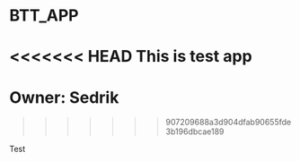 # BTT_APP
<<<<<<< HEAD
This is test app
=======
# Owner: Sedrik
>>>>>>> 907209688a3d904dfab90655fde3b196dbcae189

Test
